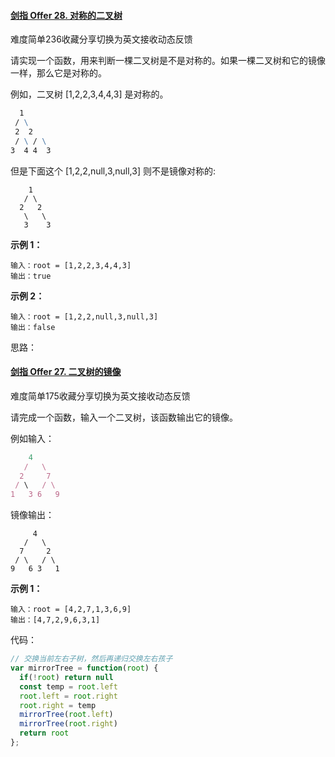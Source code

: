 #### [剑指 Offer 28. 对称的二叉树](https://leetcode-cn.com/problems/dui-cheng-de-er-cha-shu-lcof/)

难度简单236收藏分享切换为英文接收动态反馈

请实现一个函数，用来判断一棵二叉树是不是对称的。如果一棵二叉树和它的镜像一样，那么它是对称的。

例如，二叉树 [1,2,2,3,4,4,3] 是对称的。

```  1
  1
 / \
 2  2
 / \ / \
3  4 4  3 
```


但是下面这个 [1,2,2,null,3,null,3] 则不是镜像对称的:

```
    1
   / \
  2   2
   \   \
   3    3
```

 

**示例 1：**

```
输入：root = [1,2,2,3,4,4,3]
输出：true
```

**示例 2：**

```
输入：root = [1,2,2,null,3,null,3]
输出：false
```

 思路：

#### [剑指 Offer 27. 二叉树的镜像](https://leetcode-cn.com/problems/er-cha-shu-de-jing-xiang-lcof/)

难度简单175收藏分享切换为英文接收动态反馈

请完成一个函数，输入一个二叉树，该函数输出它的镜像。

例如输入：

```js
    4
   /   \
  2     7
 / \   / \
1   3 6   9
```

镜像输出：

```
     4
   /   \
  7     2
 / \   / \
9   6 3   1
```

**示例 1：**

```
输入：root = [4,2,7,1,3,6,9]
输出：[4,7,2,9,6,3,1]
```

 代码：

```js
// 交换当前左右子树，然后再递归交换左右孩子
var mirrorTree = function(root) {
  if(!root) return null
  const temp = root.left
  root.left = root.right
  root.right = temp
  mirrorTree(root.left)
  mirrorTree(root.right)
  return root
};
```

